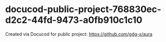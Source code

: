 # docucod-public-project-768830ec-d2c2-44fd-9473-a0fb910c1c10
Created via Docucod for public project: https://github.com/gdg-x/aura
